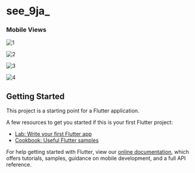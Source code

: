 # see_9ja_

### Mobile Views

![1](https://user-images.githubusercontent.com/61213263/179417977-9f424390-beae-4fb4-a8e8-6a03b772ccb1.png)


![2](https://user-images.githubusercontent.com/61213263/179417872-536711fb-453b-4488-8074-c4f8172fa83a.jpg)


![3](https://user-images.githubusercontent.com/61213263/179417880-2ba9a7fe-59fb-47fb-8fc0-0018f4b80c64.jpg)


![4](https://user-images.githubusercontent.com/61213263/179417886-f20e5caf-70bb-45c0-bd62-ddd25fdc022a.png)





## Getting Started

This project is a starting point for a Flutter application.

A few resources to get you started if this is your first Flutter project:

- [Lab: Write your first Flutter app](https://flutter.dev/docs/get-started/codelab)
- [Cookbook: Useful Flutter samples](https://flutter.dev/docs/cookbook)

For help getting started with Flutter, view our
[online documentation](https://flutter.dev/docs), which offers tutorials,
samples, guidance on mobile development, and a full API reference.
